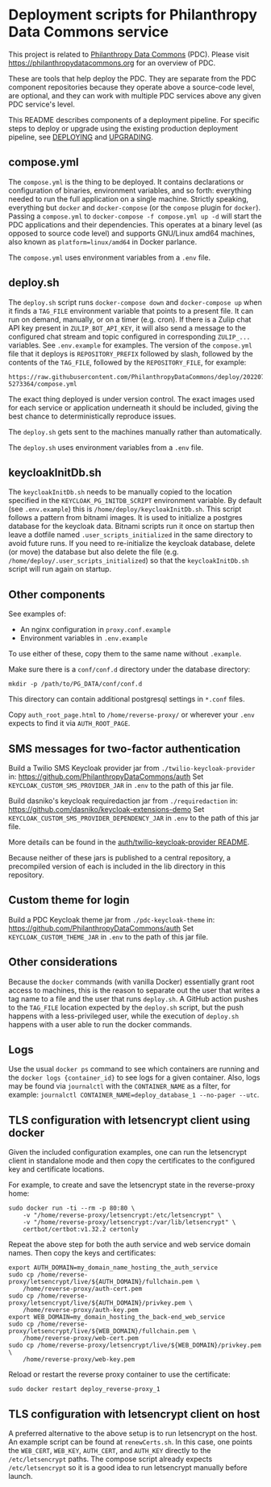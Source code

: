 # Deployment scripts for Philanthropy Data Commons service

This project is related to
[Philanthropy Data Commons](https://philanthropydatacommons.org) (PDC). Please
visit https://philanthropydatacommons.org for an overview of PDC.

These are tools that help deploy the PDC. They are separate from the PDC
component repositories because they operate above a source-code level, are
optional, and they can work with multiple PDC services above any given PDC
service's level.

This README describes components of a deployment pipeline. For specific steps to
deploy or upgrade using the existing production deployment pipeline, see
[DEPLOYING](./DEPLOYING.md) and [UPGRADING](./UPGRADING.md).

## compose.yml

The `compose.yml` is the thing to be deployed. It contains declarations or
configuration of binaries, environment variables, and so forth: everything
needed to run the full application on a single machine. Strictly speaking,
everything but `docker` and `docker-compose` (or the `compose` plugin for
`docker`). Passing a `compose.yml` to `docker-compose -f compose.yml up -d`
will start the PDC applications and their dependencies. This operates at a
binary level (as opposed to source code level) and supports GNU/Linux amd64
machines, also known as `platform=linux/amd64` in Docker parlance.

The `compose.yml` uses environment variables from a `.env` file.

## deploy.sh

The `deploy.sh` script runs `docker-compose down` and `docker-compose up` when
it finds a `TAG_FILE` environment variable that points to a present file. It can
run on demand, manually, or on a timer (e.g. cron). If there is a Zulip chat API
key present in `ZULIP_BOT_API_KEY`, it will also send a message to the
configured chat stream and topic configured in corresponding `ZULIP_...`
variables. See `.env.example` for examples. The version of the `compose.yml`
file that it deploys is `REPOSITORY_PREFIX` followed by slash, followed by the
contents of the `TAG_FILE`, followed by the `REPOSITORY_FILE`, for example:

    https://raw.githubusercontent.com/PhilanthropyDataCommons/deploy/20220715-5273364/compose.yml

The exact thing deployed is under version control. The exact images used for
each service or application underneath it should be included, giving the best
chance to deterministically reproduce issues.

The `deploy.sh` gets sent to the machines manually rather than automatically.

The `deploy.sh` uses environment variables from a `.env` file.

## keycloakInitDb.sh

The `keycloakInitDb.sh` needs to be manually copied to the location specified in
the `KEYCLOAK_PG_INITDB_SCRIPT` environment variable. By default (see
`.env.example`) this is `/home/deploy/keycloakInitDb.sh`. This script follows a
pattern from bitnami images. It is used to initialize a postgres database for
the keycloak data. Bitnami scripts run it once on startup then leave a dotfile
named `.user_scripts_initialized` in the same directory to avoid future runs. If
you need to re-initialize the keycloak database, delete (or move) the database
but also delete the file (e.g. `/home/deploy/.user_scripts_initialized`) so that
the `keycloakInitDb.sh` script will run again on startup.

## Other components

See examples of:

 * An nginx configuration in `proxy.conf.example`
 * Environment variables in `.env.example`

To use either of these, copy them to the same name without `.example`.

Make sure there is a `conf/conf.d` directory under the database directory:

    mkdir -p /path/to/PG_DATA/conf/conf.d

This directory can contain additional postgresql settings in `*.conf` files.

Copy `auth_root_page.html` to `/home/reverse-proxy/` or wherever your `.env`
expects to find it via `AUTH_ROOT_PAGE`.

## SMS messages for two-factor authentication

Build a Twilio SMS Keycloak provider jar from `./twilio-keycloak-provider` in:
https://github.com/PhilanthropyDataCommons/auth
Set `KEYCLOAK_CUSTOM_SMS_PROVIDER_JAR` in `.env` to the path of this jar file.

Build dasniko's keycloak requiredaction jar from `./requiredaction` in:
https://github.com/dasniko/keycloak-extensions-demo
Set `KEYCLOAK_CUSTOM_SMS_PROVIDER_DEPENDENCY_JAR` in `.env` to the path of this
jar file.

More details can be found in the [auth/twilio-keycloak-provider README](
https://github.com/PhilanthropyDataCommons/auth/tree/main/twilio-keycloak-provider
).

Because neither of these jars is published to a central repository, a precompiled
version of each is included in the lib directory in this repository.

## Custom theme for login

Build a PDC Keycloak theme jar from `./pdc-keycloak-theme` in:
https://github.com/PhilanthropyDataCommons/auth
Set `KEYCLOAK_CUSTOM_THEME_JAR` in `.env` to the path of this jar file.

## Other considerations

Because the `docker` commands (with vanilla Docker) essentially grant root
access to machines, this is the reason to separate out the user that writes a
tag name to a file and the user that runs `deploy.sh`. A GitHub action pushes to
the `TAG_FILE` location expected by the `deploy.sh` script, but the push happens
with a less-privileged user, while the execution of `deploy.sh` happens with a
user able to run the docker commands.

## Logs

Use the usual `docker ps` command to see which containers are running and the
`docker logs {container_id}` to see logs for a given container. Also, logs may
be found via `journalctl` with the `CONTAINER_NAME` as a filter, for example:
`journalctl CONTAINER_NAME=deploy_database_1 --no-pager --utc`.

## TLS configuration with letsencrypt client using docker

Given the included configuration examples, one can run the letsencrypt client
in standalone mode and then copy the certificates to the configured key and
certificate locations.

For example, to create and save the letsencrypt state in the reverse-proxy home:

    sudo docker run -ti --rm -p 80:80 \
        -v "/home/reverse-proxy/letsencrypt:/etc/letsencrypt" \
        -v "/home/reverse-proxy/letsencrypt:/var/lib/letsencrypt" \
        certbot/certbot:v1.32.2 certonly

Repeat the above step for both the auth service and web service domain names.
Then copy the keys and certificates:

    export AUTH_DOMAIN=my_domain_name_hosting_the_auth_service
    sudo cp /home/reverse-proxy/letsencrypt/live/${AUTH_DOMAIN}/fullchain.pem \
        /home/reverse-proxy/auth-cert.pem
    sudo cp /home/reverse-proxy/letsencrypt/live/${AUTH_DOMAIN}/privkey.pem \
        /home/reverse-proxy/auth-key.pem
    export WEB_DOMAIN=my_domain_hosting_the_back-end_web_service
    sudo cp /home/reverse-proxy/letsencrypt/live/${WEB_DOMAIN}/fullchain.pem \
        /home/reverse-proxy/web-cert.pem
    sudo cp /home/reverse-proxy/letsencrypt/live/${WEB_DOMAIN}/privkey.pem \
        /home/reverse-proxy/web-key.pem

Reload or restart the reverse proxy container to use the certificate:

    sudo docker restart deploy_reverse-proxy_1

## TLS configuration with letsencrypt client on host

A preferred alternative to the above setup is to run letsencrypt on the host.
An example script can be found at `renewCerts.sh`. In this case, one points
the `WEB_CERT`, `WEB_KEY`, `AUTH_CERT`, and `AUTH_KEY` directly to the
`/etc/letsencrypt` paths. The compose script already expects `/etc/letsencrypt`
so it is a good idea to run letsencrypt manually before launch.
